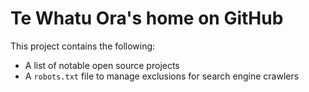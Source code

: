 # Te Whatu Ora's home on GitHub

This project contains the following:

- A list of notable open source projects
- A `robots.txt` file to manage exclusions for search engine crawlers
